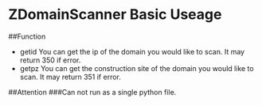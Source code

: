 # ZDomainScanner Basic Useage
##Function
  * getid
    You can get the ip of the domain you would like to scan.
    It may return 350 if error.
  * getpz
    You can get the construction site of the domain you would like to scan.
    It may return 351 if error.

##Attention
   ###Can not run as a single python file.
